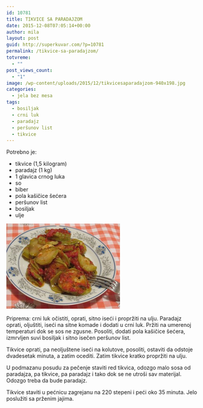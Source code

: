 ```yaml
---
id: 10781
title: TIKVICE SA PARADAJZOM
date: 2015-12-08T07:05:14+00:00
author: mila
layout: post
guid: http://superkuvar.com/?p=10781
permalink: /tikvice-sa-paradajzom/
totvreme:
  - ""
post_views_count:
  - "1"
image: /wp-content/uploads/2015/12/tikvicesaparadajzom-940x198.jpg
categories:
  - jela bez mesa
tags:
  - bosiljak
  - crni luk
  - paradajz
  - peršunov list
  - tikvice
---
```

Potrebno je:  
* tikvice (1,5 kilogram)  
* paradajz (1 kg)  
* 1 glavica crnog luka  
* so  
* biber  
* pola kašičice šećera  
* peršunov list  
* bosiljak  
* ulje

[<img class="alignnone size-medium wp-image-10783" src="/wp-content/uploads/2015/12/tikvicesaparadajzom-300x225.jpg" alt="tikvicesaparadajzom" width="300" height="225" />](/wp-content/uploads/2015/12/tikvicesaparadajzom-e1449557930227.jpg)

Priprema: crni luk očistiti, oprati, sitno iseći i propržiti na ulju. Paradajz oprati, oljuštiti, iseći na sitne komade i dodati u crni luk. Pržiti na umerenoj temperaturi dok se sos ne zgusne. Posoliti, dodati pola kašičice šećera, izmrvljen suvi bosiljak i sitno isečen peršunov list.

Tikvice oprati, pa neoljuštene iseći na kolutove, posoliti, ostaviti da odstoje dvadesetak minuta, a zatim ocediti. Zatim tikvice kratko propržiti na ulju.

U podmazanu posudu za pečenje staviti red tikvica, odozgo malo sosa od paradajza, pa tikvice, pa paradajz i tako dok se ne utroši sav materijal. Odozgo treba da bude paradajz.

Tikvice staviti u pećnicu zagrejanu na 220 stepeni i peći oko 35 minuta. Jelo poslužiti sa prženim jajima.

&nbsp;